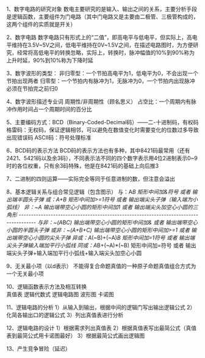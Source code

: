 1、数字电路的研究对象
    数电主要研究的是输入、输出之间的关系，主要分析手段是逻辑函数，主要组件为门电路（其中门电路又是主要由二极管、三极管构成的，这两个组件的实质就是开关）


2、数字电路
    数字电路只有形式上的“二值”，即高电平与低电平，但实际上，高电平维持在3.5V~5V之间，低电平维持在0V~1.5V之间，在描述电路图时，为方便研究，经常将高低电平的转换忽略，实际上，转换时，脉冲幅值的10%到90%称为上升时延，90%到10%称为下降时延


3、数字波形的类型：
    非归零型：一个节拍高电平为1，低电平为0，不会出现一个节拍出现两者
    归零型：一个节拍内有脉冲为1，无脉冲为0，一个节拍内出现脉冲必须在节拍完之前归0
  
	
4、数字波形描述专业词
    周期性/非周期性（顾名思义）
    占空比：一个周期内有脉冲作用时间占一个周期时间的百分比
	
	
5、主要编码方式：BCD（Binary-Coded-Decimal码）——二-十进制码，有权码
    格雷码：无权码，保证逻辑相邻，可以避免在数值变化时需要变化的位数过多导致出现错误码 
    ASCII码：符号处理标准
	
	
6、BCD码的表示方法
    BCD码的表示方法也有多种，其中8421码最常用（还有2421、5421码以及余3码），不同表示法不同的四个数字表示用4位2进制表示0~9时的各位权重，只有余3码特殊，他是在8421码的基础上向后推3
	
	
7、二进制的四则运算——实际完全等同于任意进制的数，但注意会溢出


8、基本逻辑关系与组合常见逻辑（包含图示）
    与：A*B  矩形中间加&符号  或者  输出端半圆头子弹
    或：A+B  矩形中间加>=1符号  或者  输出端尖头子弹（输入端为小弧线）
    非：~A  输出端带空心小圆的矩形中间加1  或者  输出端尖头加空心小圆的三角形
    -------------------------------------------------------------------------------------
    与非：~(A*B*C)  输出端带空心小圆的矩形中间加&  或者  输出端带空心小圆的半圆头子弹
    或非：~(A+B+C)  输出端带空心小圆的矩形中间加>=1  或者  输出端带空心小圆的尖头子弹
    异或：A*(~B)+(~A)*B  矩形中间加=1符号  或者  输出端尖头子弹输入端加平行小弧线
    同或：A*B+(~A)*(~B)  矩形中间加=符号  或者  输出端尖头子弹+输入端加平行小弧线+输入端尖头加空心小圆
	
	
	
9、无关最小项（以d表示）
    不能得复合命题真值的一种原子命题真值组合方式为一个无关最小项
	
	
10、逻辑函数表示方法及相互转换                                                             
    真值表
    逻辑代数式
    逻辑电路图
    波形图
    卡诺图
	

11、逻辑电路的分析
    1）从输入到输出，根据中间的逻辑门写出输出逻辑公式
    2）化简各输出口的逻辑公式
    3）列出真值表进行分析
	
12、逻辑电路的设计
    1）根据需求列出真值表
    2）根据真值表写出最简公式（真值表到最简公式用卡诺图最好）
    3）根据最简公式画出逻辑图
	
13、产生竞争冒险（延迟）